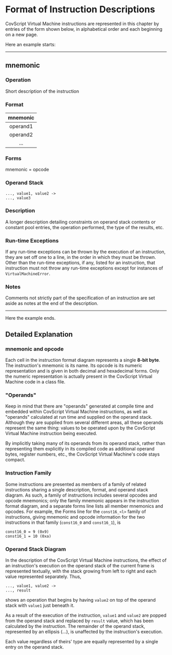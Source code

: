 # Format of Instruction Descriptions

CovScript Virtual Machine instructions are represented in this chapter by entries of the
form shown below, in alphabetical order and each beginning on a new page.

Here an example starts:

-------

## mnemonic

### Operation
Short description of the instruction

### Format
| mnemonic |
| :----: |
| operand1 |
| operand2 |
|   ...    |

### Forms
mnemonic = opcode

### Operand Stack
```
..., value1, value2 ->
..., value3
```

### Description
A longer description detailing constraints on operand stack
contents or constant pool entries, the operation performed, the type
of the results, etc.

### Run-time Exceptions
If any run-time exceptions can be thrown by the execution of an
instruction, they are set off one to a line, in the order in which they
must be thrown.
Other than the run-time exceptions, if any, listed
for an instruction, that instruction must not throw any run-time
exceptions except for instances of `VirtualMachineError`.

### Notes
Comments not strictly part of the specification of an instruction
are set aside as notes at the end of the description.

---------------------

Here the example ends.


## Detailed Explanation

### mnemonic and opcode
Each cell in the instruction format diagram represents a single **8-bit byte**. The
instruction's mnemonic is its name. Its opcode is its numeric representation and is
given in both decimal and hexadecimal forms. Only the numeric representation is
actually present in the CovScript Virtual Machine code in a class file.

### "Operands"
Keep in mind that there are "operands" generated at compile time and embedded
within CovScript Virtual Machine instructions, as well as "operands" calculated at run
time and supplied on the operand stack. Although they are supplied from several
different areas, all these operands represent the same thing: values to be operated
upon by the CovScript Virtual Machine instruction being executed.

By implicitly taking many of its operands from its operand stack, rather than representing them
explicitly in its compiled code as additional operand bytes, register numbers, etc.,
the CovScript Virtual Machine's code stays compact.

### Instruction Family
Some instructions are presented as members of a family of related instructions
sharing a single description, format, and operand stack diagram. As such, a family
of instructions includes several opcodes and opcode mnemonics; only the family
mnemonic appears in the instruction format diagram, and a separate forms line
lists all member mnemonics and opcodes.
For example, the Forms line for the `const16_<l>` family of instructions,
giving mnemonic and opcode information for the two instructions in that family
(`const16_0` and `const16_1`), is
```
const16_0 = 9 (0x9)
const16_1 = 10 (0xa)
```

### Operand Stack Diagram
In the description of the CovScript Virtual Machine instructions, the effect of an
instruction's execution on the operand stack of the current frame is represented textually,
with the stack growing from left to right and each value represented separately. Thus,

```
..., value1, value2 ->
..., result
```

shows an operation that begins by having `value2` on top of the operand stack with
`value1` just beneath it.

As a result of the execution of the instruction, `value1` and `value2` are popped
from the operand stack and replaced by `result` value, which has been calculated
by the instruction. The remainder of the operand stack, represented
by an ellipsis (...), is unaffected by the instruction's execution.

Each value regardless of theirs' type are equally represented by a single entry
on the operand stack.
